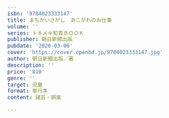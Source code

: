 ```yaml
---
isbn: '9784023333147'
title: まちがいさがし　あこがれのお仕事
volume: ''
series: トキメキ知育ＢＯＯＫ
publisher: 朝日新聞出版
pubdate: '2020-03-06'
cover: 'https://cover.openbd.jp/9784023333147.jpg'
author: 朝日新聞出版／著
description: ''
price: '810'
genre: ''
target: 児童
format: 単行本
content: 諸芸・娯楽

---
```

